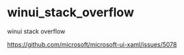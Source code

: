 # winui_stack_overflow
winui stack overflow


https://github.com/microsoft/microsoft-ui-xaml/issues/5078
